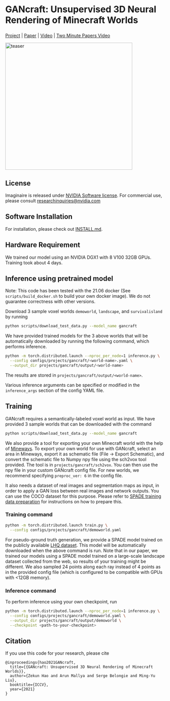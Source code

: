 # GANcraft: Unsupervised 3D Neural Rendering of Minecraft Worlds

###
[Project](https://nvlabs.github.io/GANcraft/) |
[Paper](https://arxiv.org/abs/2104.07659) |
[Video](https://www.youtube.com/watch?v=1Hky092CGFQ) |
[Two Minute Papers Video](https://www.youtube.com/watch?v=jl0XCslxwB0)

<img src="https://nvlabs.github.io/GANcraft/videos/island.gif" alt="teaser" width="400"/>

## License

Imaginaire is released under [NVIDIA Software license](LICENSE.md).
For commercial use, please consult [researchinquiries@nvidia.com](researchinquiries@nvidia.com)


## Software Installation
For installation, please check out [INSTALL.md](../../INSTALL.md).

## Hardware Requirement
We trained our model using an NVIDIA DGX1 with 8 V100 32GB GPUs. Training took
about 4 days.


## Inference using pretrained model
Note: This code has been tested with the 21.06 docker (See `scripts/build_docker.sh` to build your own docker image). We do not guarantee correctness with other versions.

Download 3 sample voxel worlds `demoworld`, `landscape`, and `survivalisland` by running
```bash
python scripts/download_test_data.py --model_name gancraft
```

We have provided trained models for the 3 above worlds that will be automatically downloaded by running the following command, which performs inference.
```bash
python -m torch.distributed.launch --nproc_per_node=1 inference.py \
  --config configs/projects/gancraft/<world-name>.yaml \
  --output_dir projects/gancraft/output/<world-name>
```
The results are stored in `projects/gancraft/output/<world-name>`.

Various inference arguments can be specified or modified in the `inference_args` section of the config YAML file.

## Training

GANcraft requires a semantically-labeled voxel world as input. We have provided 3 sample worlds that can be downloaded with the command
```bash
python scripts/download_test_data.py --model_name gancraft
```

We also provide a tool for exporting your own Minecraft world with the help of [Mineways](https://www.realtimerendering.com/erich/minecraft/public/mineways/). To export your own world for use with GANcraft, select an area in Mineways, export it as schematic file (File -> Export Schematic), and convert the schematic file to Numpy npy file using the sch2vox tool provided. The tool is in `projects/gancraft/sch2vox`. You can then use the npy file in your custom GANcraft config file. For new worlds, we recommend specifying `preproc_ver: 6` in the config file.

It also needs a dataset of real images and segmentation maps as input, in order to apply a GAN loss between real images and network outputs. You can use the COCO dataset for this purpose. Please refer to [SPADE training data preparation](../spade/README.md#training-data-preparation) for instructions on how to prepare this.


### Training command

```bash
python -m torch.distributed.launch train.py \
  --config configs/projects/gancraft/demoworld.yaml
```
For pseudo-ground truth generation, we provide a SPADE model trained on the publicly available [LHQ dataset](https://github.com/universome/alis). This model will be automatically downloaded when the above command is run.
Note that in our paper, we trained our models using a SPADE model trained on a large-scale landscape dataset collected from the web, so results of your training might be different. We also sampled 24 points along each ray instead of 4 points as in the provided config file (which is configured to be compatible with GPUs with <12GB memory).

### Inference command
To perform inference using your own checkpoint, run
```bash
python -m torch.distributed.launch --nproc_per_node=1 inference.py \
  --config configs/projects/gancraft/demoworld.yaml \
  --output_dir projects/gancraft/output/demoworld \
  --checkpoint <path-to-your-checkpoint>
```

## Citation
If you use this code for your research, please cite

```
@inproceedings{hao2021GANcraft,
  title={{GANcraft: Unsupervised 3D Neural Rendering of Minecraft Worlds}},
  author={Zekun Hao and Arun Mallya and Serge Belongie and Ming-Yu Liu},
  booktitle={ICCV},
  year={2021}
}
```